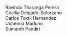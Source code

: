 Ravindu Tharanga Perera <br>
Cecilia Delgado-Solorzano <br>
Carlos Toxtli Hernandez <br>
Uchenna Maduno <br>
Sumanth Pandiri <br>
